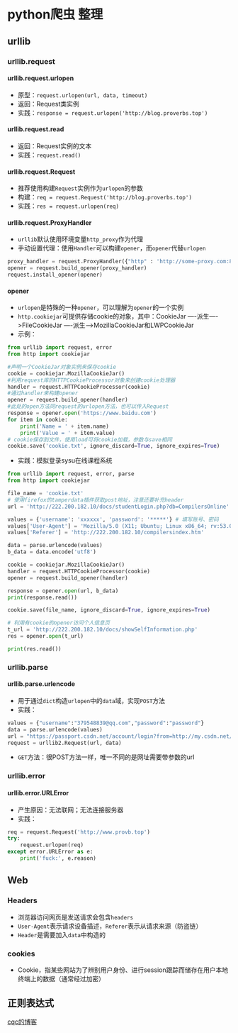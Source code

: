 # python爬虫 整理

## urllib

### urllib.request

#### urllib.request.urlopen

- 原型：`request.urlopen(url, data, timeout)`
- 返回：Request类实例
- 实践：`response = request.urlopen('http://blog.proverbs.top')`

#### urllib.request.read

- 返回：Request实例的文本
- 实践：`request.read()`

#### urllib.request.Request

- 推荐使用构建`Request`实例作为`urlopen`的参数
- 构建：`req = request.Request('http://blog.proverbs.top')`
- 实践：`res = request.urlopen(req)`

#### urllib.request.ProxyHandler

- `urllib`默认使用环境变量`http_proxy`作为代理
- 手动设置代理：使用`Handler`可以构建`opener`，而`opener`代替`urlopen`

```python
proxy_handler = request.ProxyHandler({"http" : 'http://some-proxy.com:8080'})
opener = request.build_opener(proxy_handler)
request.install_opener(opener)
```

#### opener

- `urlopen`是特殊的一种`opener`，可以理解为`opener`的一个实例
- `http.cookiejar`可提供存储cookie的对象，其中：CookieJar —-派生—->FileCookieJar —-派生—–>MozillaCookieJar和LWPCookieJar
- 示例：

```python
from urllib import request, error
from http import cookiejar

#声明一个CookieJar对象实例来保存cookie
cookie = cookiejar.MozillaCookieJar()
#利用request库的HTTPCookieProcessor对象来创建cookie处理器
handler = request.HTTPCookieProcessor(cookie)
#通过handler来构建opener
opener = request.build_opener(handler)
#此处的open方法同request的urlopen方法，也可以传入Request
response = opener.open('https://www.baidu.com')
for item in cookie:
    print('Name = ' + item.name)
    print('Value = ' + item.value)
# cookie保存到文件，使用load可将cookie加载，参数与save相同
cookie.save('cookie.txt', ignore_discard=True, ignore_expires=True)
```

- 实践：模拟登录sysu在线课程系统

```python
from urllib import request, error, parse
from http import cookiejar

file_name = 'cookie.txt'
# 使用firefox的tamperdata插件获取post地址，注意还要补充header
url = 'http://222.200.182.10/docs/studentLogin.php?db=CompilersOnline'

values = {'username': 'xxxxxx', 'password': '*****'} # 填写账号、密码
values['User-Agent'] = 'Mozilla/5.0 (X11; Ubuntu; Linux x86_64; rv:53.0) Gecko/20100101 Firefox/53.0'
values['Referer'] = 'http://222.200.182.10/compilersindex.htm'

data = parse.urlencode(values)
b_data = data.encode('utf8')

cookie = cookiejar.MozillaCookieJar()
handler = request.HTTPCookieProcessor(cookie)
opener = request.build_opener(handler)

response = opener.open(url, b_data)
print(response.read())

cookie.save(file_name, ignore_discard=True, ignore_expires=True)

# 利用有cookie的opener访问个人信息页
t_url = 'http://222.200.182.10/docs/showSelfInformation.php'
res = opener.open(t_url)

print(res.read())
```



### urllib.parse

#### urllib.parse.urlencode

- 用于通过`dict`构造`urlopen`中的`data`域，实现`POST`方法
- 实践：

```python
values = {"username":"379548839@qq.com","password":"password"}
data = parse.urlencode(values) 
url = "https://passport.csdn.net/account/login?from=http://my.csdn.net/my/mycsdn"
request = urllib2.Request(url, data)
```

- `GET`方法：很POST方法一样，唯一不同的是网址需要带参数的url

### urllib.error

#### urllib.error.URLError

- 产生原因：无法联网；无法连接服务器
- 实践：

```python
req = request.Request('http://www.provb.top')
try:
    request.urlopen(req)
except error.URLError as e:
    print('fuck:', e.reason)
```



## Web

### Headers

- 浏览器访问网页是发送请求会包含`headers`
- `User-Agent`表示请求设备描述，`Referer`表示从请求来源（防盗链）
- `Header`是需要加入`data`中构造的

### cookies

- Cookie，指某些网站为了辨别用户身份、进行session跟踪而储存在用户本地终端上的数据（通常经过加密）



## 正则表达式

[cqc的博客](http://cuiqingcai.com/977.html)

